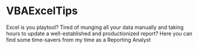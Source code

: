 # VBAExcelTips
Excel is you playtool? 
Tired of munging all your data manually and taking hours to update a well-established and productionized report?
Here you can find some time-savers from my time as a Reporting Analyst
